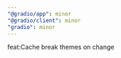 ```yaml
---
"@gradio/app": minor
"@gradio/client": minor
"gradio": minor
---
```


feat:Cache break themes on change
